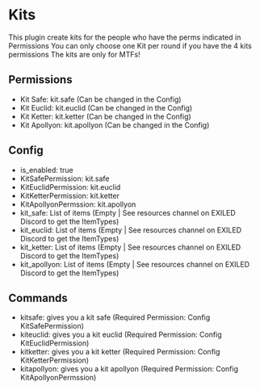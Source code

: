# Kits

This plugin create kits for the people who have the perms indicated in Permissions
You can only choose one Kit per round if you have the 4 kits permissions
The kits are only for MTFs!

## Permissions

- Kit Safe: kit.safe (Can be changed in the Config)
- Kit Euclid: kit.euclid (Can be changed in the Config)
- Kit Ketter: kit.ketter (Can be changed in the Config)
- Kit Apollyon: kit.apollyon (Can be changed in the Config)

## Config

- is_enabled: true
- KitSafePermission: kit.safe
- KitEuclidPermission: kit.euclid
- KitKetterPermission: kit.ketter
- KitApollyonPermssion: kit.apollyon
- kit_safe: List of items (Empty | See resources channel on EXILED Discord to get the ItemTypes)
- kit_euclid: List of items (Empty | See resources channel on EXILED Discord to get the ItemTypes)
- kit_ketter: List of items (Empty | See resources channel on EXILED Discord to get the ItemTypes)
- kit_apollyon: List of items (Empty | See resources channel on EXILED Discord to get the ItemTypes)

## Commands

- kitsafe: gives you a kit safe (Required Permission: Config KitSafePermission)
- kiteuclid: gives you a kit euclid (Required Permission: Config KitEuclidPermission)
- kitketter: gives you a kit ketter (Required Permission: Config KitKetterPermission)
- kitapollyon: gives you a kit apollyon (Required Permission: Config KitApollyonPermssion)
